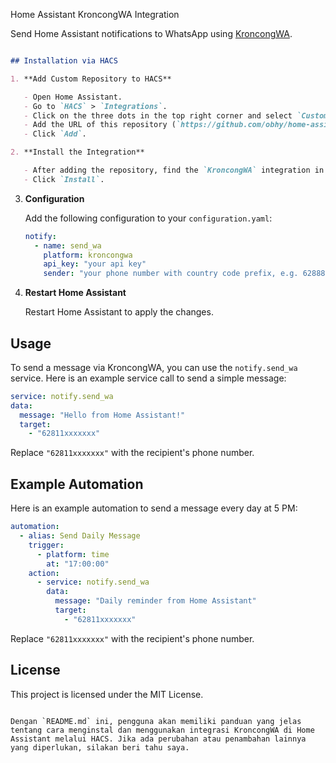 Home Assistant KroncongWA Integration

Send Home Assistant notifications to WhatsApp using [KroncongWA](https://notify.obhy.net).

```markdown

## Installation via HACS

1. **Add Custom Repository to HACS**

   - Open Home Assistant.
   - Go to `HACS` > `Integrations`.
   - Click on the three dots in the top right corner and select `Custom repositories`.
   - Add the URL of this repository (`https://github.com/obhy/home-assistant-kroncongwa`) and select `Integration` as the category.
   - Click `Add`.

2. **Install the Integration**

   - After adding the repository, find the `KroncongWA` integration in HACS.
   - Click `Install`.
   ```
3. **Configuration**

   Add the following configuration to your `configuration.yaml`:

   ```yaml
   notify:
     - name: send_wa
       platform: kroncongwa
       api_key: "your api key"
       sender: "your phone number with country code prefix, e.g. 62888xxxx"


4. **Restart Home Assistant**

   Restart Home Assistant to apply the changes.

## Usage

To send a message via KroncongWA, you can use the `notify.send_wa` service. Here is an example service call to send a simple message:

```yaml
service: notify.send_wa
data:
  message: "Hello from Home Assistant!"
  target:
    - "62811xxxxxxx"
```

Replace `"62811xxxxxxx"` with the recipient's phone number.

## Example Automation

Here is an example automation to send a message every day at 5 PM:

```yaml
automation:
  - alias: Send Daily Message
    trigger:
      - platform: time
        at: "17:00:00"
    action:
      - service: notify.send_wa
        data:
          message: "Daily reminder from Home Assistant"
          target:
            - "62811xxxxxxx"
```

Replace `"62811xxxxxxx"` with the recipient's phone number.

## License

This project is licensed under the MIT License.
```

Dengan `README.md` ini, pengguna akan memiliki panduan yang jelas tentang cara menginstal dan menggunakan integrasi KroncongWA di Home Assistant melalui HACS. Jika ada perubahan atau penambahan lainnya yang diperlukan, silakan beri tahu saya.
